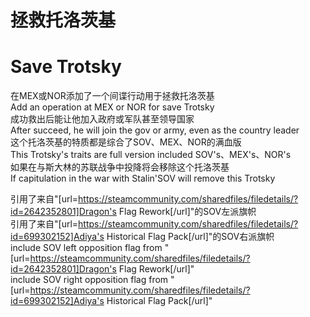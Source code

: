 # 拯救托洛茨基
# Save Trotsky

在MEX或NOR添加了一个间谍行动用于拯救托洛茨基  
Add an operation at MEX or NOR for save Trotsky  
成功救出后能让他加入政府或军队甚至领导国家  
After succeed, he will join the gov or army, even as the country leader  
这个托洛茨基的特质都是综合了SOV、MEX、NOR的满血版  
This Trotsky's traits are full version included SOV's、MEX's、NOR's  
如果在与斯大林的苏联战争中投降将会移除这个托洛茨基  
If capitulation in the war with Stalin'SOV will remove this Trotsky  

引用了来自"[url=https://steamcommunity.com/sharedfiles/filedetails/?id=2642352801]Dragon's Flag Rework[/url]"的SOV左派旗帜  
引用了来自"[url=https://steamcommunity.com/sharedfiles/filedetails/?id=699302152]Adiya's Historical Flag Pack[/url]"的SOV右派旗帜  
include SOV left opposition flag from "[url=https://steamcommunity.com/sharedfiles/filedetails/?id=2642352801]Dragon's Flag Rework[/url]"  
include SOV right opposition flag from "[url=https://steamcommunity.com/sharedfiles/filedetails/?id=699302152]Adiya's Historical Flag Pack[/url]"  